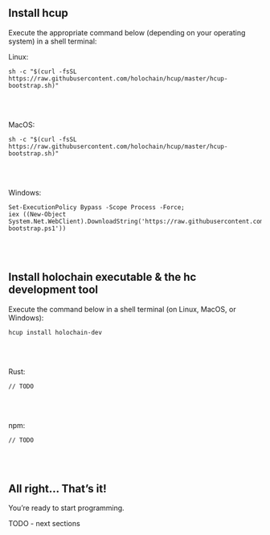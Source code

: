 ## Install hcup

Execute the appropriate command below (depending on your operating system) in a shell terminal:

Linux:<br>
```shell
sh -c "$(curl -fsSL https://raw.githubusercontent.com/holochain/hcup/master/hcup-bootstrap.sh)"
```
<br>
<br>

MacOS:<br>
```shell
sh -c "$(curl -fsSL https://raw.githubusercontent.com/holochain/hcup/master/hcup-bootstrap.sh)"
```
<br>
<br>

Windows:<br>
```shell
Set-ExecutionPolicy Bypass -Scope Process -Force;
iex ((New-Object System.Net.WebClient).DownloadString('https://raw.githubusercontent.com/holochain/hcup/master/hcup-bootstrap.ps1'))
```
<br>
<br>

## Install holochain executable & the hc development tool

Execute the command below in a shell terminal (on Linux, MacOS, or Windows):<br>
```shell
hcup install holochain-dev
```
<br>
<br>

Rust:<br>
```shell
// TODO
```
<br>
<br>

npm:<br>
```shell
// TODO
```
<br>
<br>

## All right… That’s it!

You’re ready to start programming.

TODO - next sections